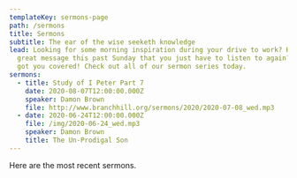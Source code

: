 ```yaml
---
templateKey: sermons-page
path: /sermons
title: Sermons
subtitle: The ear of the wise seeketh knowledge
lead: Looking for some morning inspiration during your drive to work? Heard a
  great message this past Sunday that you just have to listen to again? We've
  got you covered! Check out all of our sermon series today.
sermons:
  - title: Study of I Peter Part 7
    date: 2020-08-07T12:00:00.000Z
    speaker: Damon Brown
    file: http://www.branchhill.org/sermons/2020/2020-07-08_wed.mp3
  - date: 2020-06-24T12:00:00.000Z
    file: /img/2020-06-24_wed.mp3
    speaker: Damon Brown
    title: The Un-Prodigal Son
---
```


Here are the most recent sermons.

